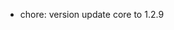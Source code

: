 <!-- The pattern we follow here is to keep the changelog for the latest version -->
<!-- Old changelogs are automatically attached to the GitHub releases -->

- chore: version update core to 1.2.9
